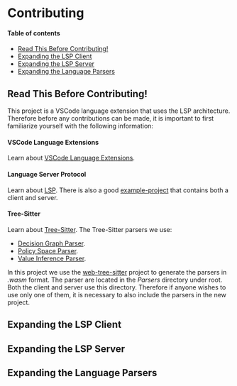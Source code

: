 # Contributing <!-- omit in toc -->

#### Table of contents  <!-- omit in toc -->

- [Read This Before Contributing!](#read-this-before-contributing)
- [Expanding the LSP Client](#expanding-the-lsp-client)
- [Expanding the LSP Server](#expanding-the-lsp-server)
- [Expanding the Language Parsers](#expanding-the-language-parsers)


## Read This Before Contributing!
This project is a VSCode language extension that uses the LSP architecture.
Therefore before any contributions can be made, it is important to first familiarize yourself with the following information: 

#### VSCode Language Extensions  <!-- omit in toc -->
Learn about [VSCode Language Extensions](https://code.visualstudio.com/api/language-extensions/overview).

#### Language Server Protocol  <!-- omit in toc -->
Learn about [LSP](https://microsoft.github.io/language-server-protocol/overviews/lsp/overview/).
There is also a good [example-project](#https://github.com/Microsoft/vscode-extension-samples/tree/master/lsp-sample) that contains both a client and server.

#### Tree-Sitter <!-- omit in toc -->
Learn about [Tree-Sitter](http://tree-sitter.github.io/tree-sitter/).
The Tree-Sitter parsers we use:
- [Decision Graph Parser](#https://www.npmjs.com/package/tree-sitter-decisiongraph).
- [Policy Space Parser](#https://www.npmjs.com/package/tree-sitter-policyspace).
- [Value Inference Parser](#https://www.npmjs.com/package/tree-sitter-valueinference).

In this project we use the [web-tree-sitter](#https://www.npmjs.com/package/web-tree-sitter) project to generate the parsers in _.wasm_ format. The parser are located in the _Parsers_ directory under root. Both the client and server use this directory. Therefore if anyone wishes to use only one of them, it is necessary to also include the parsers in the new project.

## Expanding the LSP Client



## Expanding the LSP Server



## Expanding the Language Parsers